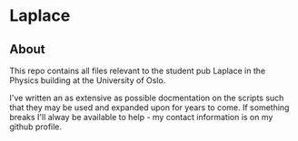 # Laplace

## About
This repo contains all files relevant to the student pub Laplace in the Physics building at the University of Oslo.

I've written an as extensive as possible docmentation on the scripts such that they may be used and expanded upon for years to come. If something breaks I'll alway be available to help - my contact information is on my github profile.

